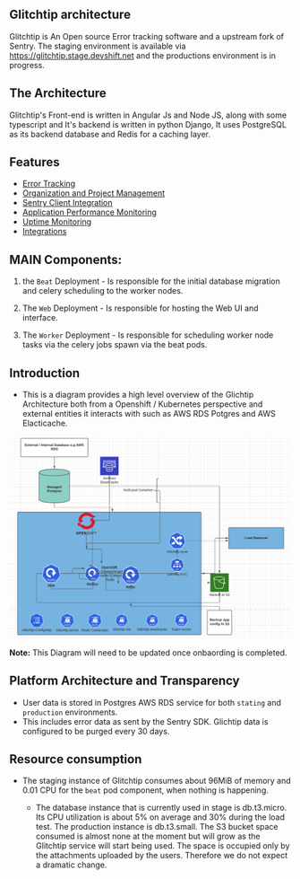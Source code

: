 ## Glitchtip architecture


Glitchtip is An Open source Error tracking software and a upstream fork of Sentry. The staging environment is available via https://glitchtip.stage.devshift.net and
the productions environment is in progress.

## The Architecture

Glitchtip's Front-end is written in Angular Js and Node JS, along with some typescript and It's backend is written in python Django, It uses PostgreSQL as its backend database and Redis for a caching layer.

## Features

 * [Error Tracking](https://glitchtip.com/documentation/error-tracking) 
 * [Organization and Project Management](https://glitchtip.com/documentation/uptime-monitoring)
 * [Sentry Client Integration](https://glitchtip.com/sdkdocs)
 * [Application Performance Monitoring]() 
 * [Uptime Monitoring](https://glitchtip.com/documentation/uptime-monitoring) 
 * [Integrations](https://glitchtip.com/documentation/integrations)


## MAIN Components:

1. the `Beat` Deployment - Is responsible for the initial database migration and celery scheduling to the worker nodes.

2. The `Web` Deployment - Is responsible for hosting the Web UI and interface.

3. The `Worker` Deployment - Is responsible for scheduling worker node tasks via the celery jobs spawn via the beat pods.

## Introduction 
- This is a diagram provides a high level overview of the Glichtip Architecture both from a Openshift / Kubernetes perspective and external entities it interacts with such as AWS RDS Potgres and AWS Elacticache. 


![Glitchtip](https://github.com/rh-cssre/glitchtip/blob/update_architecture/images/Glitchtip-architecture.png)

**Note:** This Diagram will need to be updated once onbaording is completed.

## Platform Architecture and Transparency

- User data is stored in Postgres AWS RDS service for both `stating` and `production` environments.
- This includes error data as sent by the Sentry SDK. Glichtip data is configured to be purged every 30 days.

## Resource consumption

- The staging instance of Glitchtip consumes about 96MiB of memory and 0.01 CPU for the `beat` pod component,  when nothing is happening. 

    - The database instance that is currently used in stage is db.t3.micro. Its CPU utilization is about
    5% on average and 30% during the load test. The production instance is db.t3.small.
    The S3 bucket space consumed is almost none at the moment but will grow as the Glitchtip service will start being used. The
    space is occupied only by the attachments uploaded by the users. Therefore we do not expect a dramatic change.
